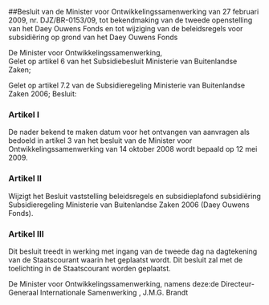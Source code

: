 <meta http-equiv='Content-Type' content='text/html; charset=utf-8' />

##Besluit van de Minister voor Ontwikkelingssamenwerking van 27 februari 2009, nr. DJZ/BR-0153/09, tot bekendmaking van de tweede openstelling van het Daey Ouwens Fonds en tot wijziging van de beleidsregels voor subsidiëring op grond van het Daey Ouwens Fonds

De Minister voor Ontwikkelingssamenwerking,  
Gelet op artikel 6 van het Subsidiebesluit Ministerie van Buitenlandse Zaken;

Gelet op artikel 7.2 van de Subsidieregeling Ministerie van Buitenlandse Zaken 2006;
Besluit:    

### Artikel  I  

De nader bekend te maken datum voor het ontvangen van aanvragen als bedoeld in artikel 3 van het besluit van de Minister voor Ontwikkelingssamenwerking van 14 oktober 2008 wordt bepaald op 12 mei 2009. 

### Artikel  II  

Wijzigt het Besluit vaststelling beleidsregels en subsidieplafond subsidiëring Subsidieregeling Ministerie van Buitenlandse Zaken 2006 (Daey Ouwens Fonds). 

### Artikel  III  

Dit besluit treedt in werking met ingang van de tweede dag na dagtekening van de Staatscourant waarin het geplaatst wordt. 
Dit besluit zal met de toelichting in de Staatscourant worden geplaatst.  

De 
Minister voor Ontwikkelingssamenwerking, namens deze:de 
Directeur-Generaal Internationale Samenwerking ,
J.M.G. Brandt     

